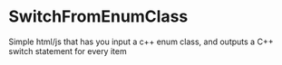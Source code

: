 # SwitchFromEnumClass
Simple html/js that has you input a c++ enum class, and outputs a C++ switch statement for every item
